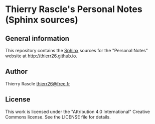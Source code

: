 # Thierry Rascle's Personal Notes (Sphinx sources)

## General information

This repository contains the [Sphinx](http://www.sphinx-doc.org) sources for
the "Personal Notes" website at http://thierr26.github.io.


## Author

Thierry Rascle <thierr26@free.fr>


## License

This work is licensed under the "Attribution 4.0 International" Creative
Commons license. See the LICENSE file for details.

